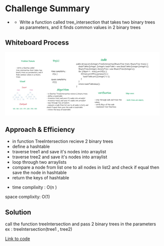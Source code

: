 # Challenge Summary
<!-- Description of the challenge -->
* - Write a function called tree_intersection that takes two binary trees as parameters, and it finds common values in 2 binary trees


## Whiteboard Process
<!-- Embedded whiteboard image -->
![repeated word whiteboard](../assets/treeIntersection.jpg)

## Approach & Efficiency
<!-- What approach did you take? Why? What is the Big O space/time for this approach? -->
- in function TreeIntersection recieve 2 binary trees
- define a hashtable
- traverse tree1 and save it's nodes into arraylist
- traverse tree2 and save it's nodes into arraylist
- loop through two arraylists
- compare a node from list one to all nodes in list2 and check if equal then save the node in hashtable
- return the keys of hashtable

* time complixity :
  O(n )

space complixity:
O(1)

## Solution
<!-- Show how to run your code, and examples of it in action -->
call the function treeIntersection and pass 2 binary trees in the parameters
ex : treeIntersection(tree1 , tree2)

[Link to code](app/src/main/java/TreeIntersection/TreeIntersection.java)